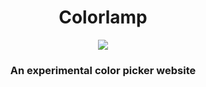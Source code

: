 <h1 align="center">Colorlamp</h1>

<p align="center">
    <img src="assets/favicon.ico" />
</p>

<h3 align="center">An experimental color picker website</h3>